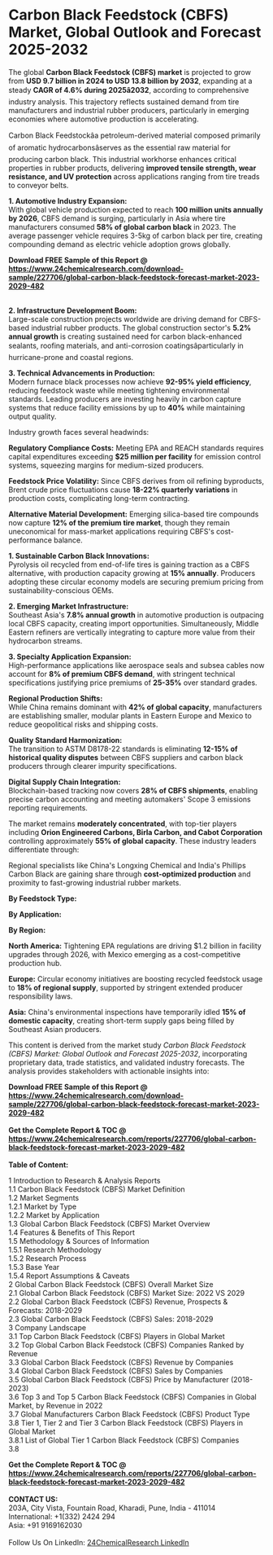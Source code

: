 <h1>Carbon Black Feedstock (CBFS) Market, Global Outlook and Forecast 2025-2032</h1><p>The global <strong>Carbon Black Feedstock (CBFS) market</strong> is projected to grow from <strong>USD 9.7 billion in 2024 to USD 13.8 billion by 2032</strong>, expanding at a steady <strong>CAGR of 4.6% during 2025â2032</strong>, according to comprehensive industry analysis. This trajectory reflects sustained demand from tire manufacturers and industrial rubber producers, particularly in emerging economies where automotive production is accelerating.</p><p>Carbon Black Feedstockâa petroleum-derived material composed primarily of aromatic hydrocarbonsâserves as the essential raw material for producing carbon black. This industrial workhorse enhances critical properties in rubber products, delivering <strong>improved tensile strength, wear resistance, and UV protection</strong> across applications ranging from tire treads to conveyor belts.</p><p><strong>1. Automotive Industry Expansion:</strong><br>
With global vehicle production expected to reach <strong>100 million units annually by 2026</strong>, CBFS demand is surging, particularly in Asia where tire manufacturers consumed <strong>58% of global carbon black</strong> in 2023. The average passenger vehicle requires 3-5kg of carbon black per tire, creating compounding demand as electric vehicle adoption grows globally.</p><div><b>Download FREE Sample of this Report @ 
            <a href="https://www.24chemicalresearch.com/download-sample/227706/global-carbon-black-feedstock-forecast-market-2023-2029-482">
            https://www.24chemicalresearch.com/download-sample/227706/global-carbon-black-feedstock-forecast-market-2023-2029-482</a></b></div><br><p><strong>2. Infrastructure Development Boom:</strong><br>
Large-scale construction projects worldwide are driving demand for CBFS-based industrial rubber products. The global construction sector's <strong>5.2% annual growth</strong> is creating sustained need for carbon black-enhanced sealants, roofing materials, and anti-corrosion coatingsâparticularly in hurricane-prone and coastal regions.</p><p><strong>3. Technical Advancements in Production:</strong><br>
Modern furnace black processes now achieve <strong>92-95% yield efficiency</strong>, reducing feedstock waste while meeting tightening environmental standards. Leading producers are investing heavily in carbon capture systems that reduce facility emissions by up to <strong>40%</strong> while maintaining output quality.</p><p>Industry growth faces several headwinds:</p><p><strong>Regulatory Compliance Costs:</strong> Meeting EPA and REACH standards requires capital expenditures exceeding <strong>$25 million per facility</strong> for emission control systems, squeezing margins for medium-sized producers.</p><p><strong>Feedstock Price Volatility:</strong> Since CBFS derives from oil refining byproducts, Brent crude price fluctuations cause <strong>18-22% quarterly variations</strong> in production costs, complicating long-term contracting.</p><p><strong>Alternative Material Development:</strong> Emerging silica-based tire compounds now capture <strong>12% of the premium tire market</strong>, though they remain uneconomical for mass-market applications requiring CBFS's cost-performance balance.</p><p><strong>1. Sustainable Carbon Black Innovations:</strong><br>
Pyrolysis oil recycled from end-of-life tires is gaining traction as a CBFS alternative, with production capacity growing at <strong>15% annually</strong>. Producers adopting these circular economy models are securing premium pricing from sustainability-conscious OEMs.</p><p><strong>2. Emerging Market Infrastructure:</strong><br>
Southeast Asia's <strong>7.8% annual growth</strong> in automotive production is outpacing local CBFS capacity, creating import opportunities. Simultaneously, Middle Eastern refiners are vertically integrating to capture more value from their hydrocarbon streams.</p><p><strong>3. Specialty Application Expansion:</strong><br>
High-performance applications like aerospace seals and subsea cables now account for <strong>8% of premium CBFS demand</strong>, with stringent technical specifications justifying price premiums of <strong>25-35%</strong> over standard grades.</p><p><strong>Regional Production Shifts:</strong><br>
	While China remains dominant with <strong>42% of global capacity</strong>, manufacturers are establishing smaller, modular plants in Eastern Europe and Mexico to reduce geopolitical risks and shipping costs.</p><p><strong>Quality Standard Harmonization:</strong><br>
	The transition to ASTM D8178-22 standards is eliminating <strong>12-15% of historical quality disputes</strong> between CBFS suppliers and carbon black producers through clearer impurity specifications.</p><p><strong>Digital Supply Chain Integration:</strong><br>
	Blockchain-based tracking now covers <strong>28% of CBFS shipments</strong>, enabling precise carbon accounting and meeting automakers' Scope 3 emissions reporting requirements.</p><p>The market remains <strong>moderately concentrated</strong>, with top-tier players including <strong>Orion Engineered Carbons, Birla Carbon, and Cabot Corporation</strong> controlling approximately <strong>55% of global capacity</strong>. These industry leaders differentiate through:</p><p>Regional specialists like China's Longxing Chemical and India's Phillips Carbon Black are gaining share through <strong>cost-optimized production</strong> and proximity to fast-growing industrial rubber markets.</p><p><strong>By Feedstock Type:</strong></p><p><strong>By Application:</strong></p><p><strong>By Region:</strong></p><p><strong>North America:</strong> Tightening EPA regulations are driving $1.2 billion in facility upgrades through 2026, with Mexico emerging as a cost-competitive production hub.</p><p><strong>Europe:</strong> Circular economy initiatives are boosting recycled feedstock usage to <strong>18% of regional supply</strong>, supported by stringent extended producer responsibility laws.</p><p><strong>Asia:</strong> China's environmental inspections have temporarily idled <strong>15% of domestic capacity</strong>, creating short-term supply gaps being filled by Southeast Asian producers.</p><p>This content is derived from the market study <em>Carbon Black Feedstock (CBFS) Market: Global Outlook and Forecast 2025-2032</em>, incorporating proprietary data, trade statistics, and validated industry forecasts. The analysis provides stakeholders with actionable insights into:</p><div><b>Download FREE Sample of this Report @ 
            <a href="https://www.24chemicalresearch.com/download-sample/227706/global-carbon-black-feedstock-forecast-market-2023-2029-482">
            https://www.24chemicalresearch.com/download-sample/227706/global-carbon-black-feedstock-forecast-market-2023-2029-482</a></b></div><br><div><b>Get the Complete Report & TOC @ 
            <a href="https://www.24chemicalresearch.com/reports/227706/global-carbon-black-feedstock-forecast-market-2023-2029-482">
            https://www.24chemicalresearch.com/reports/227706/global-carbon-black-feedstock-forecast-market-2023-2029-482</a></b></div><br>
            <b>Table of Content:</b><p>1 Introduction to Research & Analysis Reports<br />
    1.1 Carbon Black Feedstock (CBFS) Market Definition<br />
    1.2 Market Segments<br />
        1.2.1 Market by Type<br />
        1.2.2 Market by Application<br />
    1.3 Global Carbon Black Feedstock (CBFS) Market Overview<br />
    1.4 Features & Benefits of This Report<br />
    1.5 Methodology & Sources of Information<br />
        1.5.1 Research Methodology<br />
        1.5.2 Research Process<br />
        1.5.3 Base Year<br />
        1.5.4 Report Assumptions & Caveats<br />
2 Global Carbon Black Feedstock (CBFS) Overall Market Size<br />
    2.1 Global Carbon Black Feedstock (CBFS) Market Size: 2022 VS 2029<br />
    2.2 Global Carbon Black Feedstock (CBFS) Revenue, Prospects & Forecasts: 2018-2029<br />
    2.3 Global Carbon Black Feedstock (CBFS) Sales: 2018-2029<br />
3 Company Landscape<br />
    3.1 Top Carbon Black Feedstock (CBFS) Players in Global Market<br />
    3.2 Top Global Carbon Black Feedstock (CBFS) Companies Ranked by Revenue<br />
    3.3 Global Carbon Black Feedstock (CBFS) Revenue by Companies<br />
    3.4 Global Carbon Black Feedstock (CBFS) Sales by Companies<br />
    3.5 Global Carbon Black Feedstock (CBFS) Price by Manufacturer (2018-2023)<br />
    3.6 Top 3 and Top 5 Carbon Black Feedstock (CBFS) Companies in Global Market, by Revenue in 2022<br />
    3.7 Global Manufacturers Carbon Black Feedstock (CBFS) Product Type<br />
    3.8 Tier 1, Tier 2 and Tier 3 Carbon Black Feedstock (CBFS) Players in Global Market<br />
        3.8.1 List of Global Tier 1 Carbon Black Feedstock (CBFS) Companies<br />
        3.8</p><div><b>Get the Complete Report & TOC @ 
            <a href="https://www.24chemicalresearch.com/reports/227706/global-carbon-black-feedstock-forecast-market-2023-2029-482">
            https://www.24chemicalresearch.com/reports/227706/global-carbon-black-feedstock-forecast-market-2023-2029-482</a></b></div><br><b>CONTACT US:</b><br>
            203A, City Vista, Fountain Road, Kharadi, Pune, India - 411014<br>
            International: +1(332) 2424 294<br>
            Asia: +91 9169162030 <br><br>
            Follow Us On LinkedIn: <a href="https://www.linkedin.com/company/24chemicalresearch/">24ChemicalResearch LinkedIn</a>